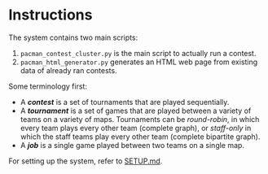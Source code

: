 # Instructions

The system contains two main scripts:

1. ```pacman_contest_cluster.py``` is the main script to actually run a contest.
2. ```pacman_html_generator.py``` generates an HTML web page from existing data of already ran contests.

Some terminology first:

* A **_contest_** is a set of tournaments that are played sequentially.
* A **_tournament_** is a set of games that are played between a variety of teams on a variety of maps. Tournaments can be _round-robin_, in which every team plays every other team (complete graph), or _staff-only_ in which the staff teams play every other team (complete bipartite graph).
* A **_job_** is a single game played between two teams on a single map.

For setting up the system, refer to [SETUP.md](SETUP.md).

